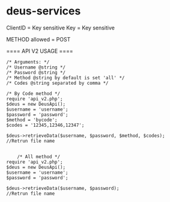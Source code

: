 deus-services
=============
ClientID = Key sensitive
Key      = Key sensitive

METHOD allowed = POST


==== API V2 USAGE ====
	
	/* Arguments: */
	/* Username @string */
	/* Password @string */	
	/* Method @string by default is set 'all' */
	/* Codes @string separated by comma */
	
	/* By Code method */
	require 'api_v2.php';
	$deus = new DeusApi();
	$username = 'username';
	$password = 'password';
	$method = 'bycode';
	$codes = '12345,12346,12347';

	$deus->retrieveData($username, $password, $method, $codes);
	//Retrun file name
	
	
		/* All method */
	require 'api_v2.php';
	$deus = new DeusApi();
	$username = 'username';
	$password = 'password';

	$deus->retrieveData($username, $password);
	//Retrun file name
